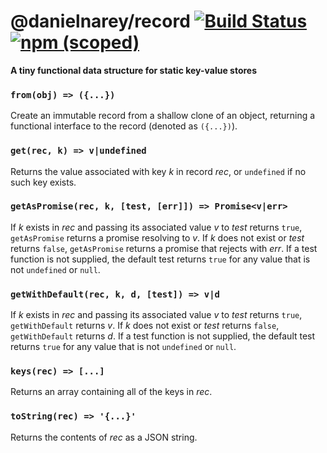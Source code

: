 # @danielnarey/record [![Build Status](https://travis-ci.com/danielnarey/record.svg?branch=master)](https://travis-ci.com/danielnarey/record) [![npm (scoped)](https://img.shields.io/npm/v/@danielnarey/record)](https://www.npmjs.com/package/@danielnarey/record)

**A tiny functional data structure for static key-value stores**


### `from(obj) => ({...})`
Create an immutable record from a shallow clone of an object, returning a
functional interface to the record (denoted as `({...})`).

### `get(rec, k) => v|undefined`
Returns the value associated with key *k* in record *rec*, or `undefined` if
no such key exists.

### `getAsPromise(rec, k, [test, [err]]) => Promise<v|err>`
If *k* exists in *rec* and passing its associated value *v* to *test*
returns `true`, `getAsPromise` returns a promise resolving to *v*. If
*k* does not exist or *test* returns `false`, `getAsPromise` returns a
promise that rejects with *err*. If a test function is not supplied, the
default test returns `true` for any value that is not `undefined` or
`null`.

### `getWithDefault(rec, k, d, [test]) => v|d`
If *k* exists in *rec* and passing its associated value *v* to *test*
returns `true`, `getWithDefault` returns *v*. If *k* does not exist or
*test* returns `false`, `getWithDefault` returns *d*. If a test function
is not supplied, the default test returns `true` for any value that is not
`undefined` or `null`.

### `keys(rec) => [...]`
Returns an array containing all of the keys in *rec*.

### `toString(rec) => '{...}'`
Returns the contents of *rec* as a JSON string.

